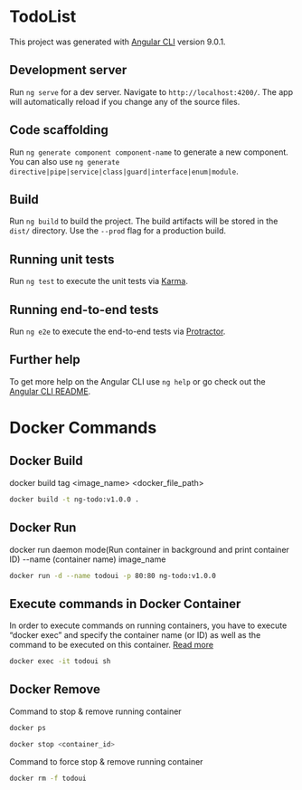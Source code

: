 # TodoList

This project was generated with [Angular CLI](https://github.com/angular/angular-cli) version 9.0.1.

## Development server

Run `ng serve` for a dev server. Navigate to `http://localhost:4200/`. The app will automatically reload if you change any of the source files.

## Code scaffolding

Run `ng generate component component-name` to generate a new component. You can also use `ng generate directive|pipe|service|class|guard|interface|enum|module`.

## Build

Run `ng build` to build the project. The build artifacts will be stored in the `dist/` directory. Use the `--prod` flag for a production build.

## Running unit tests

Run `ng test` to execute the unit tests via [Karma](https://karma-runner.github.io).

## Running end-to-end tests

Run `ng e2e` to execute the end-to-end tests via [Protractor](http://www.protractortest.org/).

## Further help

To get more help on the Angular CLI use `ng help` or go check out the [Angular CLI README](https://github.com/angular/angular-cli/blob/master/README.md).


# Docker Commands


## Docker Build

docker build tag <image_name> <docker_file_path>

```sh
docker build -t ng-todo:v1.0.0 .
```

## Docker Run

docker run daemon mode(Run container in background and print container ID) --name (container name) image_name

```sh
docker run -d --name todoui -p 80:80 ng-todo:v1.0.0
```

## Execute commands in Docker Container

In order to execute commands on running containers, you have to execute “docker exec” and specify the container name (or ID) as well as the command to be executed on this container. [Read more](https://devconnected.com/docker-exec-command-with-examples/)

```sh
docker exec -it todoui sh
```

## Docker Remove

Command to stop & remove running container

```sh
docker ps
```

```sh
docker stop <container_id>
```

Command to force stop & remove running container

```sh
docker rm -f todoui
```